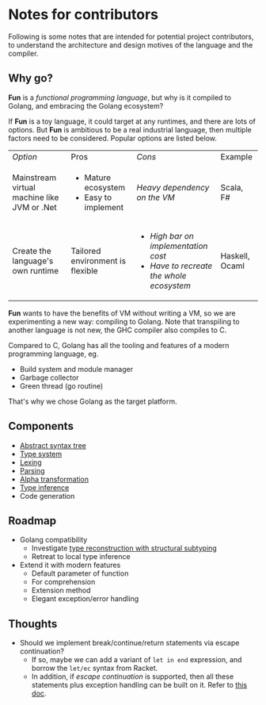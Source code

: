 # Notes for contributors

Following is some notes that are intended for potential project contributors, to understand the architecture and design motives of the language and the compiler.

## Why go?

**Fun** is a _functional programming language_, but why is it compiled to Golang, and embracing the Golang ecosystem?

If **Fun** is a toy language, it could target at any runtimes, and there are lots of options. But **Fun** is ambitious to be a real industrial language, then multiple factors need to be considered. Popular options are listed below.

<table>
  <tbody><tr>
    <td> <i>Option</i> </td>
    <td>Pros</td>
    <td> <i>Cons</i> </td>
    <td> Example </td>
  </tr>
  <tr>
    <td>Mainstream virtual machine like JVM or .Net</td>
    <td>
    <ul>
      <li>Mature ecosystem</li>
      <li>Easy to implement</li>
    </ul>
    </td>
    <td> <i>Heavy dependency on the VM</i> </td>
    <td> Scala, F# </td>
  </tr>
  <tr>
    <td>Create the language's own runtime</td>
    <td>Tailored environment is flexible</td>
    <td><ul>
    <li><i>High bar on implementation cost</i></li>
    <li><i>Have to recreate the whole ecosystem</i></li>
    </ul></td>
    <td> Haskell, Ocaml </td>
  </tr>
  </tbody>
</table>

**Fun** wants to have the benefits of VM without writing a VM, so we are experimenting a new way: compiling to Golang. Note that transpiling to another language is not new, the GHC compiler also compiles to C.

Compared to C, Golang has all the tooling and features of a modern programming language, eg.

- Build system and module manager
- Garbage collector
- Green thread (go routine)

That's why we chose Golang as the target platform.

## Components

- [Abstract syntax tree](./pkg/ast/notes.md)
- [Type system](pkg/types/notes.md)
- [Lexing](./pkg/syntax/lexer.go)
- [Parsing](./pkg/syntax/parser.go)
- [Alpha transformation](./pkg/alpha/notes.md)
- [Type inference](./pkg/typing/notes.md)
- Code generation

## Roadmap

- Golang compatibility
  - Investigate [type reconstruction with structural subtyping](http://cristal.inria.fr/~simonet/publis/simonet-aplas03.pdf)
  - Retreat to local type inference
- Extend it with modern features
  - Default parameter of function
  - For comprehension
  - Extension method
  - Elegant exception/error handling

## Thoughts

- Should we implement break/continue/return statements via escape continuation?
  - If so, maybe we can add a variant of `let in end` expression, and borrow the `let/ec` syntax from Racket.
  - In addition, if _escape continuation_ is supported, then all these statements plus exception handling can be built
    on it. Refer to [this doc](https://matt.might.net/articles/implementing-exceptions/).